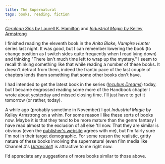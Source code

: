 ```yaml
---
title: The Supernatural
tags: books, reading, fiction
---
```


[*Cerulean Sins* by Laurell K. Hamilton][1] and [*Industrial Magic* by Kelley
Armstrong][2]

I finished reading the eleventh book in the *Anita Blake, Vampire Hunter*
series last night. It was good, but I can remember lowering the book (to change
position as I switch sides quite frequently when I read lying down) and
thinking "There isn't much time left to wrap up the mystery." I seem to recall
thinking something like that while reading a number of these books. It doesn't
detract from them, indeed the frantic pace of the last couple of chapters lends
them something that some other books don't have.

I had intended to get the latest book in the series ([*Incubus Dreams*][3])
today, but I became engrossed reading some more of the Handbook chapter I wrote
about yesterday and missed closing time. I'll just have to get it tomorrow (or
rather, today).

A while ago (probably sometime in November) I got *Industrial Magic* by Kelley
Armstrong on a whim. For some reason I like these sorts of books now. Maybe it
is that they tend to be more mature than the genre fantasy I have read almost
to the exclusion of all else 'til now. That they are similar is obvious (even
the [publisher's website][4] agrees with me), but I'm fairly sure I'm not in
their target demographic. For some reason the realistic, gritty nature of these
books involving the supernatural (even film media like Channel 4's
[*Ultraviolet*][5]) is attractive to me right now.

I'd appreciate any suggestions of more books similar to those above.

[1]: http://www.amazon.com/dp/0515136816/
[2]: http://www.amazon.com/dp/0553587072/
[3]: http://www.amazon.com/dp/0515139750/
[4]: http://www.orbitbooks.co.uk/orbit/armstrong-kelley.asp?TAG=BWC9CX5X7X9977X91T6HVD&CID=orbit#backlisttitles
[5]: http://en.wikipedia.org/wiki/Ultraviolet_%28TV_serial%29

